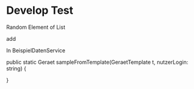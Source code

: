 Develop Test
============

Random Element of List


add 


In BeispielDatenService

public static Geraet sampleFromTemplate(GeraetTemplate t, nutzerLogin: string) {



}